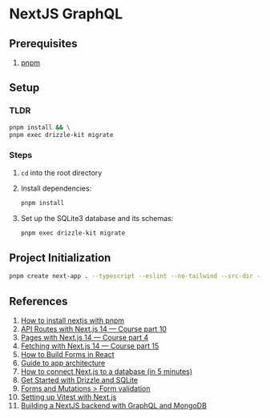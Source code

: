 # NextJS GraphQL

## Prerequisites

1. [pnpm](https://pnpm.io/installation)

## Setup

### TLDR

```bash
pnpm install && \
pnpm exec drizzle-kit migrate
```

### Steps

1. `cd` into the root directory
2. Install dependencies:

   ```bash
   pnpm install
   ```

3. Set up the SQLite3 database and its schemas:

   ```bash
   pnpm exec drizzle-kit migrate
   ```

## Project Initialization

```bash
pnpm create next-app . --typescript --eslint --no-tailwind --src-dir --app --import-alias "@/*"
```

## References

1. [How to install nextjs with pnpm](https://medium.com/frontendweb/how-to-install-nextjs-with-pnpm-a958f1b3e9ad)
2. [API Routes with Next.js 14 — Course part 10](https://www.youtube.com/watch?v=gEB3ckYeZF4)
3. [Pages with Next.js 14 — Course part 4](https://www.youtube.com/watch?v=JViNLW_m7uU)
4. [Fetching with Next.js 14 — Course part 15](https://www.youtube.com/watch?v=uR67O6sNjbg)
5. [How to Build Forms in React](https://www.freecodecamp.org/news/how-to-build-forms-in-react/)
6. [Guide to app architecture](https://developer.android.com/topic/architecture)
7. [How to connect Next.js to a database (in 5 minutes)](https://www.youtube.com/watch?v=wTGaoB8EL-4)
8. [Get Started with Drizzle and SQLite](https://orm.drizzle.team/docs/get-started/sqlite-new)
9. [Forms and Mutations > Form validation](https://nextjs.org/docs/pages/building-your-application/data-fetching/forms-and-mutations#form-validation)
10. [Setting up Vitest with Next.js](https://nextjs.org/docs/app/building-your-application/testing/vitest)
11. [Building a NextJS backend with GraphQL and MongoDB](https://medium.com/womenintechnology/building-a-nextjs-backend-with-graphql-and-mongodb-fa6ca1307478 )
